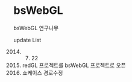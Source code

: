 bsWebGL
=======

bsWebGL 연구나무

update List

2014. 07. 22 
 1. redGL 프로젝트를 bsWebGL 프로젝트로 오픈
 2. 쇼케이스 경로수정
